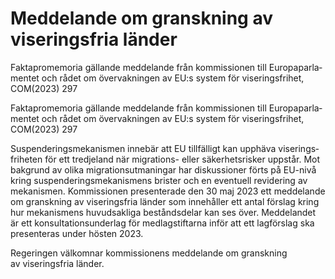 # Meddelande om granskning av viseringsfria länder

Faktapromemoria gällande med­delande från kom­missionen till Europa­parla­mentet och rådet om över­vak­ningen av EU:s system för viserings­frihet, COM(2023) 297

Faktapromemoria gällande med­delande från kom­missionen till Europa­parla­mentet och rådet om över­vak­ningen av EU:s system för viserings­frihet, COM(2023) 297

Suspenderings­mekanismen innebär att EU tillfälligt kan upphäva viserings­friheten för ett tredje­land när migrations- eller säkerhets­risker uppstår. Mot bakgrund av olika migrations­utmaningar har diskus­sioner förts på EU-nivå kring suspen­derings­meka­nismens brister och en eventuell revidering av meka­nismen. Kom­missionen presen­terade den 30 maj 2023 ett med­delande om gransk­ning av viserings­fria länder som inne­håller ett antal förslag kring hur meka­nismens huvud­sakliga bestånds­delar kan ses över. Med­delandet är ett konsultations­underlag för med­lag­stiftarna inför att ett lag­förslag ska presen­teras under hösten 2023.

Regeringen välkomnar kom­missionens med­delande om gransk­ning av viserings­fria länder.
